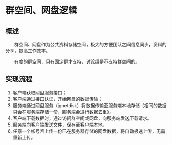 # 群空间、网盘逻辑

## 概述

　　群空间、网盘作为公共资料存储空间，极大的方便团队之间信息同步，资料的分享，提高工作效率。

　　有度的群空间，只有固定群才支持，讨论组是不支持群空间的。

## 实现流程

1. 客户端获取网盘服务接口；
2. 客户端通过接口认证，开始网盘的数据传输；
3. 服务端通过网盘服务（jgnetdisk）将数据传输至服务端本地存储（相同的数据只会在服务端存储一份，服务端会进行数据去重）。
4. 客户端下载数据时，通过访问群空间或网盘，向服务端发送下载请求。
5. 服务端向客户端发送文件，保存至客户端本地。
6. 任意一个帐号若上传一份已在服务器存储的网盘数据，将自动极速上传，无需重新上传。


